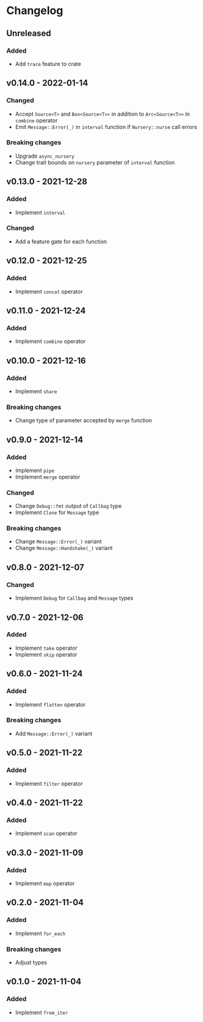 #   Changelog

##  Unreleased

### Added

-   Add `trace` feature to crate

##  v0.14.0 - 2022-01-14

### Changed

-   Accept `Source<T>` and `Box<Source<T>>` in addition to `Arc<Source<T>>` in `combine` operator
-   Emit `Message::Error(_)` in `interval` function if `Nursery::nurse` call errors

### Breaking changes

-   Upgrade `async_nursery`
-   Change trait bounds on `nursery` parameter of `interval` function

##  v0.13.0 - 2021-12-28

### Added

-   Implement `interval`

### Changed

-   Add a feature gate for each function

##  v0.12.0 - 2021-12-25

### Added

-   Implement `concat` operator

##  v0.11.0 - 2021-12-24

### Added

-   Implement `combine` operator

##  v0.10.0 - 2021-12-16

### Added

-   Implement `share`

### Breaking changes

-   Change type of parameter accepted by `merge` function

##  v0.9.0 - 2021-12-14

### Added

-   Implement `pipe`
-   Implement `merge` operator

### Changed

-   Change `Debug::fmt` output of `Callbag` type
-   Implement `Clone` for `Message` type

### Breaking changes

-   Change `Message::Error(_)` variant
-   Change `Message::Handshake(_)` variant

##  v0.8.0 - 2021-12-07

### Changed

-   Implement `Debug` for `Callbag` and `Message` types

##  v0.7.0 - 2021-12-06

### Added

-   Implement `take` operator
-   Implement `skip` operator

##  v0.6.0 - 2021-11-24

### Added

-   Implement `flatten` operator

### Breaking changes

-   Add `Message::Error(_)` variant

##  v0.5.0 - 2021-11-22

### Added

-   Implement `filter` operator

##  v0.4.0 - 2021-11-22

### Added

-   Implement `scan` operator

##  v0.3.0 - 2021-11-09

### Added

-   Implement `map` operator

##  v0.2.0 - 2021-11-04

### Added

-   Implement `for_each`

### Breaking changes

-   Adjust types

##  v0.1.0 - 2021-11-04

### Added

-   Implement `from_iter`
